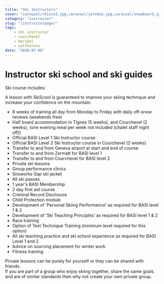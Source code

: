 ```yaml
---
title: "Ski Instructors" 
cover: "carousel/chisto1.jpg,carousel/jeremie.jpg,carousel/snowboard.jpg,carousel/chisto.jpg,carousel/richesmont.jpg"
category: "instructor"
slug: "/instructorpage/"
tags:
    - ski instructor
    - courchevel
    - meribel
    - valthorens
date: "2018-07-06"
---
```


# Instructor ski school and ski guides
Ski course includes:

A lesson with SkiScool is guaranteed to improve your skiing technique and increase your confidence on the mountain.

* 8 weeks of training all day from Monday to Friday with daily off-snow reviews (weekends free)
* Half board accommodation in Tignes (5 weeks), and Courchevel (2 weeks), (one evening meal per week not included (chalet staff night off))
* Official BASI Level 1 Ski Instructor course 
* Official BASI Level 2 Ski Instructor course in Courchevel (2 weeks) 
* Transfer to and from Geneva airport at start and end of course
* Transfer to and from Zermatt for BASI level 1
* Transfer to and from Courchevel for BASI level 2
* Private ski lessons
* Group performance clinics
* Snoworks Gap ski jacket
* All ski passes
* 1 year's BASI Membership
* 2 day first aid course 
* Criminal Record Disclosure 
* Child Protection module
* Development of 'Personal Skiing Performance' as required for BASI level 1 & 2
* Development of 'Ski Teaching Principles' as required for BASI level 1 & 2
* Race training
* Option of Test Technique Training (minimum level required for this option)
* All ski teaching practice and ski school experience as required for BASI Level 1 and 2
* Advice on sourcing placement for winter work
* Fitness training

Private lessons can be purely for yourself or they can be shared with friends.  
If you are part of a group who enjoy skiing together, share the same goals and are of similar standards then why not create your own private group.